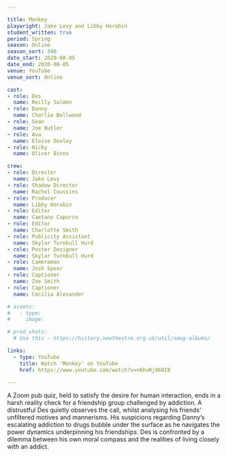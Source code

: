 ```yaml
---

title: Monkey
playwright: Jake Levy and Libby Horobin
student_written: true
period: Spring
season: Online
season_sort: 340
date_start: 2020-08-05
date_end: 2020-08-05
venue: YouTube 
venue_sort: Online 

cast:
- role: Des
  name: Reilly Salmon
- role: Danny
  name: Charlie Bellwood
- role: Sean
  name: Joe Butler
- role: Ava
  name: Eloise Dooley
- role: Nicky
  name: Oliver Binns

crew:
- role: Director
  name: Jake Levy
- role: Shadow Director 
  name: Rachel Coussins
- role: Producer
  name: Libby Horobin
- role: Editor
  name: Caetano Capurro
- role: Editor 
  name: Charlotte Smith
- role: Publicity Assistant
  name: Skylar Turnbull Hurd
- role: Poster Designer 
  name: Skylar Turnbull Hurd
- role: Cameraman 
  name: Josh Spear
- role: Captioner 
  name: Zoe Smith
- role: Captioner
  name: Cecilia Alexander

# assets:
#   - type:
#     image:

# prod_shots:
  # Use this - https://history.newtheatre.org.uk/util/smug-albums/

links: 
  - type: YouTube 
    title: Watch 'Monkey' on YouTube
    href: https://www.youtube.com/watch?v=n6hvRj968I8

---
```


A Zoom pub quiz, held to satisfy the desire for human interaction, ends in a harsh reality check for a friendship group challenged by addiction. A distrustful Des quietly observes the call, whilst analysing his friends’ unfiltered motives and mannerisms. His suspicions regarding Danny’s escalating addiction to drugs bubble under the surface as he navigates the power dynamics underpinning his friendships. Des is confronted by a dilemma between his own moral compass and the realities of living closely with an addict. 
